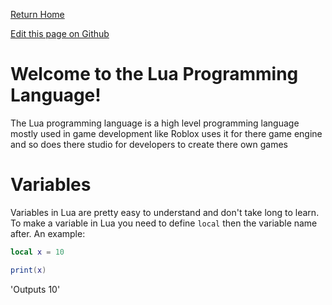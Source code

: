[Return Home](https://mangoisbest.github.io/code-helper/)

[Edit this page on Github](https://github.com/mangoisbest/code-helper/edit/main/src/pages/Lua/Lua.md)

# Welcome to the Lua Programming Language!

The Lua programming language is a high level programming language mostly used in game development like Roblox uses it for there game 
engine and so does there studio for developers to create there own games


# Variables

Variables in Lua are pretty easy to understand and don't take long to learn. To make a variable in Lua you need to define ```local``` then the variable name after.
An example:
```lua
local x = 10

print(x)
```
'Outputs 10'
